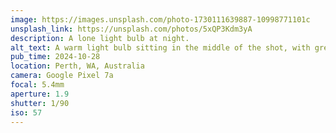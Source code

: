 ```yaml
---
image: https://images.unsplash.com/photo-1730111639887-10998771101c
unsplash_link: https://unsplash.com/photos/5xQP3Kdm3yA
description: A lone light bulb at night.
alt_text: A warm light bulb sitting in the middle of the shot, with green plants and vines illuminated around it. In the very background, the slightly purple sky can be seen.
pub_time: 2024-10-28
location: Perth, WA, Australia
camera: Google Pixel 7a
focal: 5.4mm
aperture: 1.9
shutter: 1/90
iso: 57
---
```

